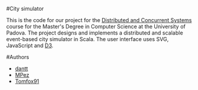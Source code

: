 #City simulator

This is the code for our project for the [Distributed and Concurrent Systems][scd] course for the Master's Degree in Computer Science at the University of Padova. The project designs and implements a distributed and scalable event-based city simulator in Scala. The user interface uses SVG, JavaScript and [D3].

[scd]: http://www.math.unipd.it/~tullio/SCD/2013/
[D3]: http://d3js.org

#Authors
* [dantt](https://github.com/dantt)
* [MPez](https://github.com/MPez)
* [Tomfox91](https://github.com/Tomfox91)